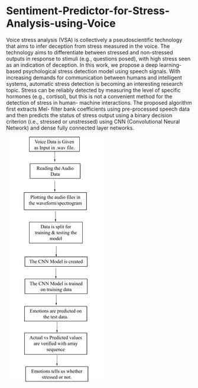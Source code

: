 # Sentiment-Predictor-for-Stress-Analysis-using-Voice
Voice stress analysis (VSA) is collectively a pseudoscientific technology that aims to infer deception from stress measured in the voice. The technology aims to differentiate between stressed and non-stressed outputs in response to stimuli (e.g., questions posed), with high stress seen as an indication of deception. In this work, we propose a deep learning-based psychological stress detection model using speech signals. With increasing demands for communication between humans and intelligent systems, automatic stress detection is becoming an interesting research topic. Stress can be reliably detected by measuring the level of specific hormones (e.g., cortisol), but this is not a convenient method for the detection of stress in human- machine interactions. The proposed algorithm first extracts Mel- filter bank coefficients using pre-processed speech data and then predicts the status of stress output using a binary decision criterion (i.e., stressed or unstressed) using CNN (Convolutional Neural Network) and dense fully connected layer networks.

<img src = /images/Flowgraph.png>
